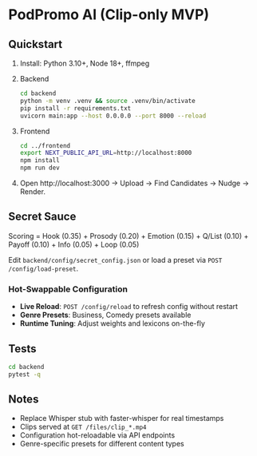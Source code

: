 # PodPromo AI (Clip-only MVP)

## Quickstart
1) Install: Python 3.10+, Node 18+, ffmpeg
2) Backend
   ```bash
   cd backend
   python -m venv .venv && source .venv/bin/activate
   pip install -r requirements.txt
   uvicorn main:app --host 0.0.0.0 --port 8000 --reload
   ```

3) Frontend
   ```bash
   cd ../frontend
   export NEXT_PUBLIC_API_URL=http://localhost:8000
   npm install
   npm run dev
   ```

4) Open http://localhost:3000
   → Upload → Find Candidates → Nudge → Render.

## Secret Sauce

Scoring = Hook (0.35) + Prosody (0.20) + Emotion (0.15) + Q/List (0.10) + Payoff (0.10) + Info (0.05) + Loop (0.05)

Edit `backend/config/secret_config.json` or load a preset via `POST /config/load-preset`.

### Hot-Swappable Configuration
- **Live Reload**: `POST /config/reload` to refresh config without restart
- **Genre Presets**: Business, Comedy presets available
- **Runtime Tuning**: Adjust weights and lexicons on-the-fly

## Tests
```bash
cd backend
pytest -q
```

## Notes

- Replace Whisper stub with faster-whisper for real timestamps
- Clips served at `GET /files/clip_*.mp4`
- Configuration hot-reloadable via API endpoints
- Genre-specific presets for different content types
